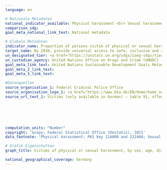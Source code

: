 ```yaml
---
language: en    

# Nationale Metadaten    
national_indicator_available: Physical harassment <br> Sexual harassment    
comparison_sdg:     
goal_meta_national_link_text: National metadata    

# Globale Metadaten    
indicator_name: Proportion of persons victim of physical or sexual harassment, by sex, age, disability status and place of occurrence, in the previous 12 months    
target_name: By 2030, provide universal access to safe, inclusive and accessible, green and public spaces, in particular for women and children, older persons and persons with disabilities    
un_designated_tier: <a href="https://unstats.un.org/sdgs/iaeg-sdgs/tier-classification/" title="Click here for more information on the UN tier classification."  target="_blank">Tier II</a>    
un_custodian_agency: United Nations Office on Drugs and Crime (UNODC)    
goal_meta_link_text: United Nations Sustainable Development Goals Metadata    
goal_meta_2_link_text:     
goal_meta_3_link_text:     

#Datenquellen
source_organisation_1: Federal Criminal Police Office
source_organisation_logo_1: <a href="https://www.bka.de/EN/Home/home_node.htm"><img src="https://g205sdgs.github.io/sdg-indicators/public/OrgImgEn/bka.png" alt="Logo bka" style="height:60px; width:148px" /></a>
source_url_text_1: Victims (only available in German) – table 91, offense numbers 114000, 115000, 132010, 232400





    
computation_units: "Number"    
copyright: '&copy; Federal Statistical Office (Destatis), 2021'    
data_footnote: 'Physical harassment: PKS key 114000 and 232400; Sexual harassment: PKS key 132010 and 115000'    

# Grafik Eigenschaften    
graph_title: Victims of physical or sexual harassment, by sex, age, disability status and place of occurrence    

national_geographical_coverage: Germany    
---
```


<span></span>